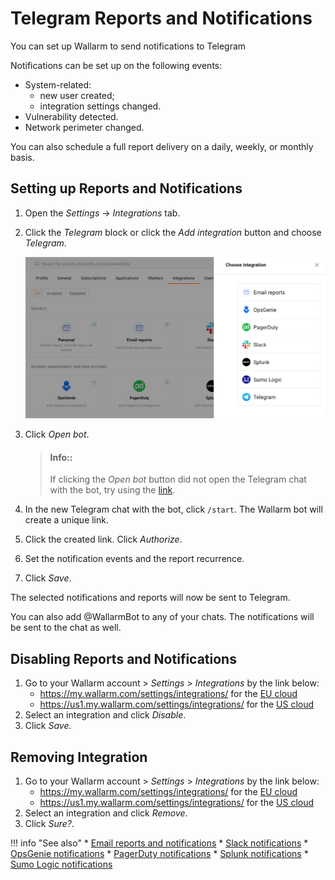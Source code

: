 # Telegram Reports and Notifications

You can set up Wallarm to send notifications to Telegram

Notifications can be set up on the following events:

* System-related:
  - new user created;
  - integration settings changed.
* Vulnerability detected.
* Network perimeter changed.

You can also schedule a full report delivery on a daily, weekly, or monthly basis.

## Setting up Reports and Notifications

1. Open the *Settings* → *Integrations* tab.
2. Click the *Telegram* block or click the *Add integration* button and choose *Telegram*.

   ![Adding integration via the button](../../../../../images/en/user-guides/cloud-ui/settings/add-integration-button.png)
3. Click *Open bot*.
    > #### Info::
    > If clicking the *Open bot* button did not open the Telegram chat with the bot, try using the [link](tg://resolve?domain=WallarmBot).
4. In the new Telegram chat with the bot, click `/start`. The Wallarm bot will create a unique link.
5. Click the created link. Click *Authorize*.
6. Set the notification events and the report recurrence.
7. Click *Save*.

The selected notifications and reports will now be sent to Telegram.

You can also add @WallarmBot to any of your chats. The notifications will be sent to the chat as well.

## Disabling Reports and Notifications

1. Go to your Wallarm account > *Settings* > *Integrations* by the link below:
   * https://my.wallarm.com/settings/integrations/ for the [EU cloud](../../../../quickstart-en/qs-intro-en.md#eu-cloud)
   * https://us1.my.wallarm.com/settings/integrations/ for the [US cloud](../../../../quickstart-en/qs-intro-en.md#us-cloud)
2. Select an integration and click *Disable*.
3. Click *Save*.

## Removing Integration

1. Go to your Wallarm account > *Settings* > *Integrations* by the link below:
   * https://my.wallarm.com/settings/integrations/ for the [EU cloud](../../../../quickstart-en/qs-intro-en.md#eu-cloud)
   * https://us1.my.wallarm.com/settings/integrations/ for the [US cloud](../../../../quickstart-en/qs-intro-en.md#us-cloud)
2. Select an integration and click *Remove*.
3. Click *Sure?*.

!!! info "See also"
    * [Email reports and notifications](email.md)
    * [Slack notifications](slack.md)
    * [OpsGenie notifications](opsgenie.md)
    * [PagerDuty notifications](pagerduty.md)
    * [Splunk notifications](splunk.md)
    * [Sumo Logic notifications](sumologic.md)